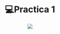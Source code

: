 <h1 align="center"> 💻Practica 1 </h1>
<div align="center">
<img src="https://media.giphy.com/media/3o6MbnjBO28UgZDahy/giphy.gif?cid=ecf05e47m8r1y6ow5dlq9v9b16sqn1dmvekm9c43gue5y9iv&rid=giphy.gif&ct=g"/>
 </div>
<br>

